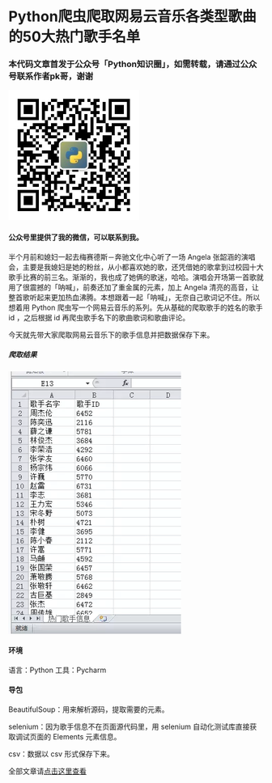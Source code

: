 # Python爬虫爬取网易云音乐各类型歌曲的50大热门歌手名单

### 本代码文章首发于公众号「Python知识圈」，如需转载，请通过公众号联系作者pk哥，谢谢

![公众号](https://github.com/Brucepk/pk.github.io/blob/master/gzh.jpg)

#### 公众号里提供了我的微信，可以联系到我。

半个月前和媳妇一起去梅赛德斯－奔驰文化中心听了一场 Angela 张韶涵的演唱会，主要是我媳妇是她的粉丝，从小都喜欢她的歌，还凭借她的歌拿到过校园十大歌手比赛的前三名。渐渐的，我也成了她俩的歌迷，哈哈。演唱会开场第一首歌就用了很震撼的「呐喊」，前奏还加了重金属的元素，加上 Angela 清亮的高音，让整首歌听起来更加热血沸腾。本想跟着一起「呐喊」，无奈自己歌词记不住。所以想着用 Python 爬虫写一个网易云音乐的系列。先从基础的爬取歌手的姓名的歌手 id ，之后根据 id 再爬虫歌手名下的歌曲歌词和歌曲评论。

今天就先带大家爬取网易云音乐下的歌手信息并把数据保存下来。


##### 爬取结果

![爬取结果](https://github.com/Brucepk/pk.github.io/blob/master/ms1.jpg)



#### 环境

语言：Python
工具：Pycharm

#### 导包
BeautifulSoup：用来解析源码，提取需要的元素。

selenium：因为歌手信息不在页面源代码里，用 selenium 自动化测试库直接获取调试页面的 Elements 元素信息。

csv：数据以 csv 形式保存下来。

全部文章请[点击这里查看](https://mp.weixin.qq.com/s?__biz=MzU4NjUxMDk5Mg==&mid=2247484004&idx=1&sn=65bd49e9ece828bb2b1bbf9041c4d8b8&chksm=fdfb659bca8cec8da621ecdf7fdd77dca4af6278ba640009d9a5f5b43df117a58a28c23c87ef&token=1092009955&lang=zh_CN#rd)
